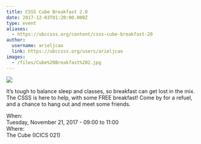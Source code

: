 ```yaml
---
title: CSSS Cube Breakfast 2.0 
date: 2017-12-03T01:20:00.000Z
type: event
aliases:
  - https://ubccsss.org/content/csss-cube-breakfast-20
author:
  username: arieljcao
  link: https://ubccsss.org/users/arieljcao
images:
  - /files/Cube%20Breakfast%202.jpg
---
```


<div class="field field-name-body field-type-text-with-summary field-label-hidden"><div class="field-items"><div class="field-item even"><p><img src="https://ubccsss.org/files/Cube%20Breakfast%202.jpg" style="max-width: 100%"></p>

<p>It&#x2019;s tough to balance sleep and classes, so breakfast can get lost in the mix. The CSSS is here to help, with some FREE breakfast! Come by for a refuel, and a chance to hang out and meet some friends.</p>
</div></div></div><div class="field field-name-field-dates field-type-datetime field-label-above"><div class="field-label">When:&#xA0;</div><div class="field-items"><div class="field-item even"><span class="date-display-single">Tuesday, November 21, 2017 - <span class="date-display-range"><span class="date-display-start">09:00</span> to <span class="date-display-end">11:00</span></span></span></div></div></div><div class="field field-name-field-location field-type-text field-label-above"><div class="field-label">Where:&#xA0;</div><div class="field-items"><div class="field-item even">The Cube (ICICS 021)</div></div></div>    <footer>
          </footer>